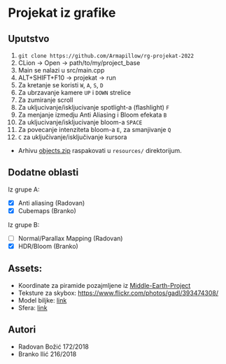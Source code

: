 # Projekat iz grafike

## Uputstvo
1. `git clone https://github.com/Armapillow/rg-projekat-2022`
2. CLion -> Open -> path/to/my/project_base
3. Main se nalazi u src/main.cpp
4. ALT+SHIFT+F10 -> projekat -> run
5. Za kretanje se koristi `W`, `A`, `S`, `D`
6. Za ubrzavanje kamere `UP` i `DOWN` strelice
7. Za zumiranje scroll
8. Za ukljucivanje/iskljucivanje spotlight-a (flashlight) `F`
9. Za menjanje izmedju Anti Aliasing i Bloom efekata `B`
10. Za ukljucivanje/iskljucivanje bloom-a `SPACE`
11. Za povecanje intenziteta bloom-a `E`, za smanjivanje `Q`
12. `C` za uključivanje/isključivanje kursora

* Arhivu [objects.zip](https://drive.google.com/file/d/1qHIkjWMSXUBQ2YnIVI8RuIWmUwzyREgg/view?usp=sharing) raspakovati u `resources/` direktorijum.

## Dodatne oblasti

Iz grupe A:
- [x] Anti aliasing (Radovan)
- [x] Cubemaps (Branko)

Iz grupe B:
- [ ] Normal/Parallax Mapping (Radovan)
- [x] HDR/Bloom (Branko)

## Assets:

* Koordinate za piramide pozajmljene iz
  [Middle-Earth-Project](https://github.com/matf-rg-2020-showcase/Middle-Earth-Project/blob/main/src/main.cpp#L146)
* Teksture za skybox: https://www.flickr.com/photos/gadl/393474308/
* Model biljke: [link](https://sketchfab.com/3d-models/azalea-fae7c1ccc8d9405f859e4920787c1c08)
* Sfera: [link](https://sketchfab.com/3d-models/xxr-sphere-121319-7928b72a80d341cdae1d0b7cb09988bd)


## Autori

* Radovan Božić 172/2018
* Branko Ilić   216/2018
